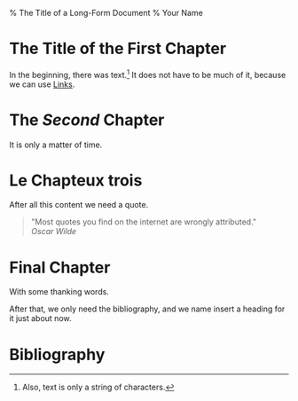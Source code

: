 % The Title of a Long-Form Document
% Your Name

# The Title of the First Chapter

In the beginning, there was text.[^footnote-about-text]
It does not have to be much of it, because we can use [Links](http://en.wikipedia.org/wiki/Hyperlink).

[^footnote-about-text]: Also, text is only a string of characters.

# The *Second* Chapter

It is only a matter of time.

# Le Chapteux trois

After all this content we need a quote.

> "Most quotes you find on the internet are wrongly attributed." \
> *Oscar Wilde*

# Final Chapter

With some thanking words.

After that, we only need the bibliography, and we name insert a heading for it just about now.

# Bibliography
